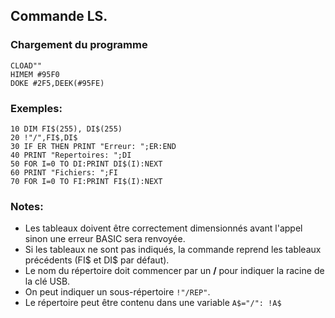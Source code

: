 ## Commande LS.

### Chargement du programme
```
CLOAD""
HIMEM #95F0
DOKE #2F5,DEEK(#95FE)
```

### Exemples:
```
10 DIM FI$(255), DI$(255)
20 !"/",FI$,DI$
30 IF ER THEN PRINT "Erreur: ";ER:END
40 PRINT "Repertoires: ";DI
50 FOR I=0 TO DI:PRINT DI$(I):NEXT
60 PRINT "Fichiers: ";FI
70 FOR I=0 TO FI:PRINT FI$(I):NEXT
```

### Notes:
- Les tableaux doivent être correctement dimensionnés avant l'appel sinon une erreur BASIC sera renvoyée.
- Si les tableaux ne sont pas indiqués, la commande reprend les tableaux précédents (FI$ et DI$ par défaut).
- Le nom du répertoire doit commencer par un **/** pour indiquer la racine de la clé USB.
- On peut indiquer un sous-répertoire `!"/REP"`.
- Le répertoire peut être contenu dans une variable `A$="/": !A$`

